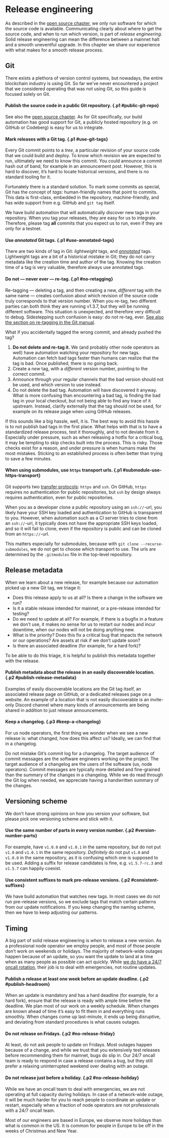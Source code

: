 # Release engineering

As described in the [open source chapter](open-source.md),
we only run software for which the source code is available.
Communicating clearly about where to get the source code,
and when to run which version,
is part of _release engineering_.
Solid release engineering can mean the difference
between a mainnet halt and a smooth uneventful upgrade.
In this chapter we share our experience
with what makes for a smooth release process.

## Git

There exists a plethora of version control systems,
but nowadays,
the entire blockchain industry is using Git.
So far we’ve never encountered a project that we considered operating
that was not using Git,
so this guide is focused solely on Git.

#### Publish the source code in a public Git repository. {.p1 #public-git-repo}
See also the [open source chapter](open-source.md).
As for Git specifically,
our build automation has good support for Git,
a publicly hosted repository (e.g. on GitHub or Codeberg)
is easy for us to integrate.

#### Mark releases with a Git tag. {.p1 #use-git-tags}

Every Git commit points to a _tree_,
a particular revision of your source code that we could build and deploy.
To know which revision we are expected to run,
ultimately we need to know this commit.
You could announce a commit hash out of band,
for example in an announcement post.
However, this is hard to discover,
it’s hard to locate historical versions,
and there is no standard tooling for it.

Fortunately there is a standard solution.
To mark some commits as special,
Git has the concept of _tags_:
human-friendly names that point to commits.
This data is first-class,
embedded in the repository,
machine-friendly,
and has wide support from e.g. GitHub and `git tag` itself.

We have build automation that will automatically discover new tags in your repository.
When you tag your releases,
they are easy for us to integrate.
Therefore, please tag **all** commits that you expect us to run,
even if they are only for a testnet.

#### Use _annotated_ Git tags. {.p1 #use-annotated-tags}

There are two kinds of tag in Git:
_lightweight_ tags,
and [_annotated_][annotated] tags.
Lightweight tags are a bit of a historical mistake in Git;
they do not carry metadata like the creation time and author of the tag.
Knowing the creation time of a tag is very valuable,
therefore always use annotated tags.

[annotated]: https://git-scm.com/docs/git-tag#Documentation/git-tag.txt---annotate

#### Do not — never ever — re-tag. {.p1 #no-retagging}

Re-tagging
— deleting a tag, and then creating a new, _different_ tag with the same name —
creates confusion about which revision of the source code
truly corresponds to that version number.
When you re-tag,
two different parties can both think they are running v1.3.7,
but they will be running different software.
This situation is unexpected, and therefore very difficult to debug.
Sidestepping such confusion is easy:
do not re-tag, ever.
[See also the section on re-tagging in the Git manual][retag].

What if you accidentally tagged the wrong commit, and already pushed the tag?

1. **Do not delete and re-tag it.**
   We (and probably other node operators as well) have automation
   watching your repository for new tags.
   Automation can fetch bad tags faster than humans can realize that the tag is bad.
   Once published, there is no going back.
2. Create a _new_ tag, with a _different_ version number, pointing to the correct commit.
3. Announce through your regular channels that the bad version should not be used,
   and which version to use instead.
4. Do not delete the bad tag.
   Automation will have discovered it anyway.
   What is more confusing than encountering a bad tag,
   is finding the bad tag in your local checkout,
   but not being able to find any trace of it upstream.
   Instead, clarify externally that the tag should not be used,
   for example on its release page when using GitHub releases.

If this sounds like a big hassle, well, it is.
The best way to avoid this hassle is to not publish bad tags in the first place.
What helps with that is to have a standardized release process,
test it thoroughly,
and to not deviate from it.
Especially under pressure,
such as when releasing a hotfix for a critical bug,
it may be tempting to skip checks built into the process.
This is risky.
Those checks exist for a reason,
and under pressure is when humans make the most mistakes.
Sticking to an established process is often better
than trying to save a few minutes.

[retag]: https://git-scm.com/docs/git-tag#_on_re_tagging

#### When using submodules, use `https` transport urls. {.p1 #submodule-use-https-transport}
Git supports two [transfer protocols][git-transfer]: `https` and `ssh`.
On GitHub, `https` requires no authentication for public repositories,
but `ssh` by design always requires authentication,
even for public repositories.

When you as a developer clone a public repository using an `ssh://`-url,
you likely have your SSH key loaded and authentication to GitHub is transparent to you.
However, when automation such as a CI server tries to clone from an `ssh://`-url,
it typically does not have the appropriate SSH keys loaded,
and so it will fail to clone,
even if the repository is public and can be cloned from an `https://`-url.

This matters especially for submodules,
because with `git clone --recurse-submodules`,
we do not get to choose which transport to use.
The urls are determined by the `.gitmodules` file in the top-level repository.

[git-transfer]: https://git-scm.com/book/en/v2/Git-Internals-Transfer-Protocols


## Release metadata

When we learn about a new release,
for example because our automation picked up a new Git tag,
we triage it:

 * Does this release apply to us at all?
   Is there a change in the software we run?
 * Is it a stable release intended for mainnet,
   or a pre-release intended for testing?
 * Do we need to update at all?
   For example, if there is a bugfix in a feature we don’t use,
   it makes no sense for us to restart our nodes and incur downtime,
   when our nodes will not be doing anything new.
 * What is the priority?
   Does this fix a critical bug that impacts the network or our operations?
   Are assets at risk if we don’t update soon?
 * Is there an associated deadline (for example, for a hard fork)?

To be able to do this triage,
it is helpful to publish this metadata together with the release.

#### Publish metadata about the release in an easily discoverable location. {.p2 #publish-release-metadata}
Examples of easily discoverable locations are the Git tag itself,
an associated release page on GitHub,
or a dedicated releases page on a website.
An example of a location that is not easily discoverable
is an invite-only Discord channel
where many kinds of announcements are being shared
in addition to just release announcements.

#### Keep a changelog. {.p3 #keep-a-changelog}
For us node operators,
the first thing we wonder when we see a new release is:
what changed, how does this affect us?
Ideally, we can find that in a changelog.

Do not mistake Git’s commit log for a changelog.
The target audience of commit messages
are the software engineers working on the project.
The target audience of a changelog are the users of the software (us, node operators).
Commit messages are typically more detailed and fine-grained
than the summary of the changes in a changelog.
While we do read through the Git log when needed,
we appreciate having a handwritten summary of the changes.

## Versioning scheme

We don’t have strong opinions on how you version your software,
but please pick one versioning scheme and stick with it.

#### Use the same number of parts in every version number. {.p2 #version-number-parts}

For example, have `v1.0.0` and `v1.0.1` in the same repository,
but do not put `v1.0` and `v1.0.1` in the same repository.
_Definitely_ do not put `v1.0` and `v1.0.0` in the same repository,
as it is confusing which one is supposed to be used.
Adding a suffix for release candidates is fine,
e.g. `v1.5.7-rc.3` and `v1.5.7` can happily coexist.

#### Use consistent suffixes to mark pre-release versions. {.p2 #consistent-suffixes}

We have build automation that watches new tags.
In most cases we do not run pre-release versions,
so we exclude tags that match certain patterns from our update notifications.
If you keep changing the naming scheme,
then we have to keep adjusting our patterns.

## Timing

A big part of solid release engineering is _when_ to release a new version.
As a professional node operator we employ people,
and most of those people don’t work on weekends or holidays.
The majority of network-wide outages happen because of an update,
so you want the update to land
at a time when as many people as possible can act quickly.
While [we do have a 24/7 oncall rotation](../chorus-one/oncall.md),
their job is to deal with emergencies,
not routine updates.

#### Publish a release at least one week before an update deadline. {.p2 #publish-headroom}
When an update is mandatory and has a hard deadline
(for example, for a hard fork),
ensure that the release is ready with ample time before the deadline.
We plan most of our work on a weekly schedule.
When changes are known ahead of time it’s easy to fit them in and everything runs smoothly.
When changes come up last-minute,
it ends up being disruptive,
and deviating from standard procedures is what causes outages.

#### Do not release on Fridays. {.p2 #no-release-friday}
At least, do not ask people to update on Fridays.
Most outages happen because of a change,
and while we trust that you extensively test releases
before recommending them for mainnet,
bugs do slip in.
Our 24/7 oncall team is ready to respond in case a release contains a bug,
but they still prefer a relaxing uninterrupted weekend over dealing with an outage.

#### Do not release just before a holiday. {.p2 #no-release-holiday}
While we have an oncall team to deal with emergencies,
we are not operating at full capacity during holidays.
In case of a network-wide outage,
it will be much harder for you to reach people to coordinate an update or restart,
especially when a fraction of node operators are not professionals with a 24/7 oncall team.

Most of our engineers are based in Europe,
we observe more holidays than what is common in the US.
It is common for people in Europe to be off in the weeks of Christmas and New Year.

